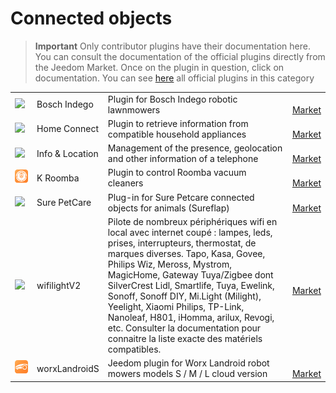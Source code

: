 
# Connected objects


>**Important**
>Only contributor plugins have their documentation here. You can consult the documentation of the official plugins directly from the Jeedom Market. Once on the plugin in question, click on documentation.
>You can see [here](https://market.jeedom.com/index.php?v=d&p=market&type=plugin&categorie=devicecommunication) all official plugins in this category


| | | | |
|--- | --- | --- | ---|
|<img src="BoschIndego/BoschIndego_icon.png" class="pluginLogo" width="100" />|Bosch Indego|Plugin for Bosch Indego robotic lawnmowers|<br/>[Market](https://market.jeedom.com/index.php?v=d&p=market_display&id=3937)|
|<img src="homeconnect/homeconnect_icon.png" class="pluginLogo" width="100" />|Home Connect|Plugin to retrieve information from compatible household appliances|<br/>[Market](https://market.jeedom.com/index.php?v=d&p=market_display&id=3894)|
|<img src="infoloc/infoloc_icon.png" class="pluginLogo" width="100" />|Info & Location|Management of the presence, geolocation and other information of a telephone|<br/>[Market](https://market.jeedom.com/index.php?v=d&p=market_display&id=4020)|
|<img src="kroomba/kroomba_icon.png" class="pluginLogo" width="100" />|K Roomba|Plugin to control Roomba vacuum cleaners|<br/>[Market](https://market.jeedom.com/index.php?v=d&p=market_display&id=2776)|
|<img src="surepetcare/surepetcare_icon.png" class="pluginLogo" width="100" />|Sure PetCare|Plug-in for Sure Petcare connected objects for animals (Sureflap)|<br/>[Market](https://market.jeedom.com/index.php?v=d&p=market_display&id=3718)|
|<img src="wifilightV2/wifilightV2_icon.png" class="pluginLogo" width="100" />|wifilightV2|Pilote de nombreux périphériques wifi en local avec internet coupé : lampes, leds, prises, interrupteurs, thermostat, de marques diverses. Tapo, Kasa, Govee, Philips Wiz, Meross, Mystrom, MagicHome, Gateway Tuya/Zigbee dont SilverCrest Lidl, Smartlife, Tuya, Ewelink, Sonoff, Sonoff DIY, Mi.Light (Milight), Yeelight, Xiaomi Philips, TP-Link, Nanoleaf, H801, iHomma, arilux, Revogi, etc. Consulter la documentation pour connaitre la liste exacte des matériels compatibles.|<br/>[Market](https://market.jeedom.com/index.php?v=d&p=market_display&id=2793)|
|<img src="worxLandroidS/worxLandroidS_icon.png" class="pluginLogo" width="100" />|worxLandroidS|Jeedom plugin for Worx Landroid robot mowers models S / M / L cloud version|<br/>[Market](https://market.jeedom.com/index.php?v=d&p=market_display&id=3396)|
